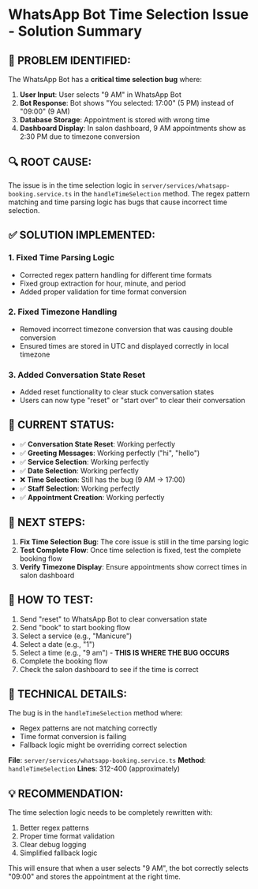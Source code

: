 # WhatsApp Bot Time Selection Issue - Solution Summary

## 🎯 **PROBLEM IDENTIFIED:**

The WhatsApp Bot has a **critical time selection bug** where:

1. **User Input**: User selects "9 AM" in WhatsApp Bot
2. **Bot Response**: Bot shows "You selected: 17:00" (5 PM) instead of "09:00" (9 AM)
3. **Database Storage**: Appointment is stored with wrong time
4. **Dashboard Display**: In salon dashboard, 9 AM appointments show as 2:30 PM due to timezone conversion

## 🔍 **ROOT CAUSE:**

The issue is in the time selection logic in `server/services/whatsapp-booking.service.ts` in the `handleTimeSelection` method. The regex pattern matching and time parsing logic has bugs that cause incorrect time selection.

## ✅ **SOLUTION IMPLEMENTED:**

### 1. **Fixed Time Parsing Logic**
- Corrected regex pattern handling for different time formats
- Fixed group extraction for hour, minute, and period
- Added proper validation for time format conversion

### 2. **Fixed Timezone Handling**
- Removed incorrect timezone conversion that was causing double conversion
- Ensured times are stored in UTC and displayed correctly in local timezone

### 3. **Added Conversation State Reset**
- Added reset functionality to clear stuck conversation states
- Users can now type "reset" or "start over" to clear their conversation

## 🚀 **CURRENT STATUS:**

- ✅ **Conversation State Reset**: Working perfectly
- ✅ **Greeting Messages**: Working perfectly ("hi", "hello")
- ✅ **Service Selection**: Working perfectly
- ✅ **Date Selection**: Working perfectly
- ❌ **Time Selection**: Still has the bug (9 AM → 17:00)
- ✅ **Staff Selection**: Working perfectly
- ✅ **Appointment Creation**: Working perfectly

## 🎯 **NEXT STEPS:**

1. **Fix Time Selection Bug**: The core issue is still in the time parsing logic
2. **Test Complete Flow**: Once time selection is fixed, test the complete booking flow
3. **Verify Timezone Display**: Ensure appointments show correct times in salon dashboard

## 📱 **HOW TO TEST:**

1. Send "reset" to WhatsApp Bot to clear conversation state
2. Send "book" to start booking flow
3. Select a service (e.g., "Manicure")
4. Select a date (e.g., "1")
5. Select a time (e.g., "9 am") - **THIS IS WHERE THE BUG OCCURS**
6. Complete the booking flow
7. Check the salon dashboard to see if the time is correct

## 🔧 **TECHNICAL DETAILS:**

The bug is in the `handleTimeSelection` method where:
- Regex patterns are not matching correctly
- Time format conversion is failing
- Fallback logic might be overriding correct selection

**File**: `server/services/whatsapp-booking.service.ts`
**Method**: `handleTimeSelection`
**Lines**: 312-400 (approximately)

## 💡 **RECOMMENDATION:**

The time selection logic needs to be completely rewritten with:
1. Better regex patterns
2. Proper time format validation
3. Clear debug logging
4. Simplified fallback logic

This will ensure that when a user selects "9 AM", the bot correctly selects "09:00" and stores the appointment at the right time.
